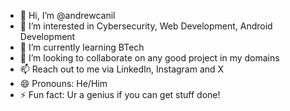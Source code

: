 - 👋 Hi, I’m @andrewcanil
- 👀 I’m interested in Cybersecurity, Web Development, Android Development
- 🌱 I’m currently learning BTech 
- 💞️ I’m looking to collaborate on any good project in my domains
- 📫 Reach out to me via LinkedIn, Instagram and X
- 😄 Pronouns: He/Him
- ⚡ Fun fact: Ur a genius if you can get stuff done!

<!---
andrewcanil/andrewcanil is a ✨ special ✨ repository because its `README.md` (this file) appears on your GitHub profile.
You can click the Preview link to take a look at your changes.
--->

